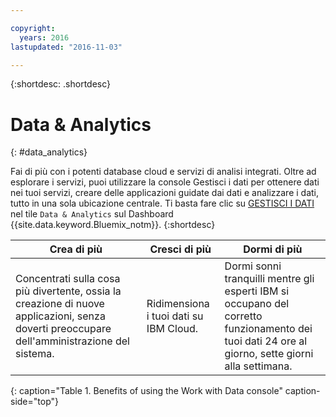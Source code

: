 ```yaml
---

copyright:
  years: 2016
lastupdated: "2016-11-03"

---
```


{:shortdesc: .shortdesc}

# Data & Analytics
{: #data_analytics}

Fai di più con i potenti database cloud e servizi di analisi integrati. Oltre ad esplorare i servizi, puoi
utilizzare la console Gestisci i dati per ottenere dati nei tuoi servizi, creare delle applicazioni guidate dai dati e analizzare i dati, tutto in una sola ubicazione centrale. Ti basta fare clic su [GESTISCI I DATI](https://console.ng.bluemix.net/data/services/) nel tile `Data & Analytics` sul Dashboard {{site.data.keyword.Bluemix_notm}}.
{:shortdesc}


Crea di più | Cresci di più | Dormi di più
---- | ---- | ----
Concentrati sulla cosa più divertente, ossia la creazione di nuove applicazioni, senza doverti preoccupare dell'amministrazione del sistema. | Ridimensiona i tuoi dati su IBM Cloud. | Dormi sonni tranquilli mentre gli esperti IBM si occupano del corretto funzionamento dei tuoi dati 24 ore al giorno, sette giorni alla settimana.
{: caption="Table 1. Benefits of using the Work with Data console" caption-side="top"}

